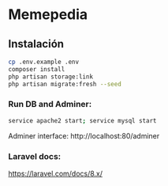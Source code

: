 # Memepedia

## Instalación
```bash
cp .env.example .env
composer install
php artisan storage:link
php artisan migrate:fresh --seed
```

### Run DB and Adminer:
```bash
service apache2 start; service mysql start
```
Adminer interface: http://localhost:80/adminer

### Laravel docs:
https://laravel.com/docs/8.x/